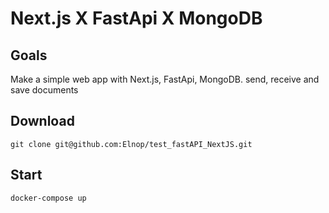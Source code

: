 # Next.js X FastApi X MongoDB

## Goals

Make a simple web app with Next.js, FastApi, MongoDB.
send, receive and save documents

## Download

```
git clone git@github.com:Elnop/test_fastAPI_NextJS.git
```

## Start

```
docker-compose up
```
